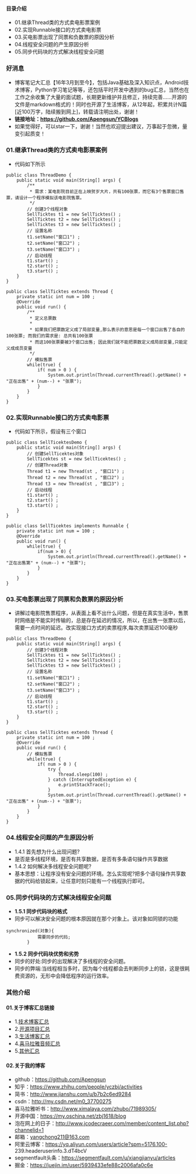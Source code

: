 #### 目录介绍
- 01.继承Thread类的方式卖电影票案例
- 02.实现Runnable接口的方式卖电影票
- 03.买电影票出现了同票和负数票的原因分析
- 04.线程安全问题的产生原因分析
- 05.同步代码块的方式解决线程安全问题





### 好消息
- 博客笔记大汇总【16年3月到至今】，包括Java基础及深入知识点，Android技术博客，Python学习笔记等等，还包括平时开发中遇到的bug汇总，当然也在工作之余收集了大量的面试题，长期更新维护并且修正，持续完善……开源的文件是markdown格式的！同时也开源了生活博客，从12年起，积累共计N篇[近100万字，陆续搬到网上]，转载请注明出处，谢谢！
- **链接地址：https://github.com/Apengsun/YCBlogs**
- 如果觉得好，可以star一下，谢谢！当然也欢迎提出建议，万事起于忽微，量变引起质变！





### 01.继承Thread类的方式卖电影票案例
- 代码如下所示
```
public class ThreadDemo {
	public static void main(String[] args) {
		/**
		 * 需求：某电影院目前正在上映贺岁大片，共有100张票，而它有3个售票窗口售票，请设计一个程序模拟该电影院售票。
		 */
		// 创建3个线程对象
		SellTicktes t1 = new SellTicktes() ;
		SellTicktes t2 = new SellTicktes() ;
		SellTicktes t3 = new SellTicktes() ;
		// 设置名称
		t1.setName("窗口1") ;
		t2.setName("窗口2") ;
		t3.setName("窗口3") ;
		// 启动线程
		t1.start() ;
		t2.start() ;
		t3.start() ;
	}
}

public class SellTicktes extends Thread {
	private static int num = 100 ;
	@Override
	public void run() {
		/**
		 * 定义总票数
		 * 
		 * 如果我们把票数定义成了局部变量,那么表示的意思是每一个窗口出售了各自的100张票; 而我们的需求是: 总共有100张票
		 * 而这100张票要被3个窗口出售; 因此我们就不能把票数定义成局部变量,只能定义成成员变量
		 */		
		// 模拟售票
		while(true) {
			if( num > 0 ) {
				System.out.println(Thread.currentThread().getName() + "正在出售" + (num--) + "张票");
			}
		}
	}
}
```



### 02.实现Runnable接口的方式卖电影票
- 代码如下所示，假设有三个窗口
```
public class SellTicektesDemo {
	public static void main(String[] args) {
		// 创建SellTicektes对象
		SellTicektes st = new SellTicektes() ;
		// 创建Thread对象
		Thread t1 = new Thread(st , "窗口1") ;
		Thread t2 = new Thread(st , "窗口2") ;
		Thread t3 = new Thread(st , "窗口3") ;
		// 启动线程
		t1.start() ;
		t2.start() ;
		t3.start() ;
	}
}

public class SellTicektes implements Runnable {
	private static int num = 100 ;
	@Override
	public void run() {
		while(true) {
			if(num > 0) {
				System.out.println(Thread.currentThread().getName() + "正在出售第" + (num--) + "张票");
			}
		}
	}
}
```

### 03.买电影票出现了同票和负数票的原因分析
- 讲解过电影院售票程序，从表面上看不出什么问题，但是在真实生活中，售票时网络是不能实时传输的，总是存在延迟的情况，所以，在出售一张票以后，需要一点时间的延迟。改实现接口方式的卖票程序,每次卖票延迟100毫秒
```
public class ThreadDemo {
	public static void main(String[] args) {
		// 创建3个线程对象
		SellTicktes t1 = new SellTicktes() ;
		SellTicktes t2 = new SellTicktes() ;
		SellTicktes t3 = new SellTicktes() ;
		// 设置名称
		t1.setName("窗口1") ;
		t2.setName("窗口2") ;
		t3.setName("窗口3") ;
		// 启动线程
		t1.start() ;
		t2.start() ;
		t3.start() ;
	}
}

public class SellTicktes extends Thread {
	private static int num = 100 ;
	@Override
	public void run() {
		// 模拟售票
		while(true) {
			if( num > 0 ) {
				try {
					Thread.sleep(100) ;
				} catch (InterruptedException e) {
					e.printStackTrace();
				}
				System.out.println(Thread.currentThread().getName() + "正在出售" + (num--) + "张票");
			}
		}
	}
}
```


### 04.线程安全问题的产生原因分析
-  1.4.1 首先想为什么出现问题?
-  是否是多线程环境，是否有共享数据，是否有多条语句操作共享数据
-  1.4.2 如何解决多线程安全问题呢?
-  基本思想：让程序没有安全问题的环境。怎么实现呢?把多个语句操作共享数据的代码给锁起来，让任意时刻只能有一个线程执行即可。




### 05.同步代码块的方式解决线程安全问题
- **1.5.1 同步代码块的格式**
- 同步可以解决安全问题的根本原因就在那个对象上。该对象如同锁的功能
```
synchronized(对象){
			需要同步的代码;
		}
```

- **1.5.2 同步代码块优势和劣势**
- 同步的好处:同步的出现解决了多线程的安全问题。
- 同步的弊端:当线程相当多时，因为每个线程都会去判断同步上的锁，这是很耗费资源的，无形中会降低程序的运行效率。






### 其他介绍
#### 01.关于博客汇总链接
- 1.[技术博客汇总](https://www.jianshu.com/p/614cb839182c)
- 2.[开源项目汇总](https://blog.csdn.net/m0_37700275/article/details/80863574)
- 3.[生活博客汇总](https://blog.csdn.net/m0_37700275/article/details/79832978)
- 4.[喜马拉雅音频汇总](https://www.jianshu.com/p/f665de16d1eb)
- 5.[其他汇总](https://www.jianshu.com/p/53017c3fc75d)



#### 02.关于我的博客
- github：https://github.com/Apengsun
- 知乎：https://www.zhihu.com/people/yczbj/activities
- 简书：http://www.jianshu.com/u/b7b2c6ed9284
- csdn：http://my.csdn.net/m0_37700275
- 喜马拉雅听书：http://www.ximalaya.com/zhubo/71989305/
- 开源中国：https://my.oschina.net/zbj1618/blog
- 泡在网上的日子：http://www.jcodecraeer.com/member/content_list.php?channelid=1
- 邮箱：yangchong211@163.com
- 阿里云博客：https://yq.aliyun.com/users/article?spm=5176.100- 239.headeruserinfo.3.dT4bcV
- segmentfault头条：https://segmentfault.com/u/xiangjianyu/articles
- 掘金：https://juejin.im/user/5939433efe88c2006afa0c6e














